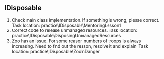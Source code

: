 ## IDisposable
1. Check main class implementation. If something is wrong, please correct. 
Task location: practice\IDisposable\MentoringLesson1
2. Correct code to release unmanaged resources. 
Task location: practice\IDisposable\DisposingUnmanagedResources
3. Zoo has an issue. For some reason numbers of troops is always increasing. Need to find out the reason, resolve it and explain. 
Task location: practice\IDisposable\ZooInDanger